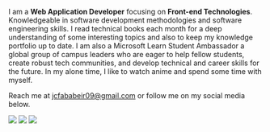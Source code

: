 I am a **Web Application Developer** focusing on **Front-end Technologies**. Knowledgeable in software development methodologies and software engineering skills. I read technical books each month for a deep understanding of some interesting topics and also to keep my knowledge portfolio up to date. I am also a Microsoft Learn Student Ambassador a global group of campus leaders who are eager to help fellow students, create robust tech communities, and develop technical and career skills for the future. In my alone time, I like to watch anime and spend some time with myself.

Reach me at jcfababeir09@gmail.com or follow me on my social media below.

[<img src="https://img.shields.io/badge/Facebook-1877F2?style=for-the-badge&logo=facebook&logoColor=white" />](https://www.facebook.com/jcavenue30)
[<img src="https://img.shields.io/badge/LinkedIn-0077B5?style=for-the-badge&logo=linkedin&logoColor=white" />](https://www.linkedin.com/in/jcavenue)
[<img src="https://img.shields.io/badge/Twitter-1DA1F2?style=for-the-badge&logo=twitter&logoColor=white" />](https://twitter.com/jcavenue30)

